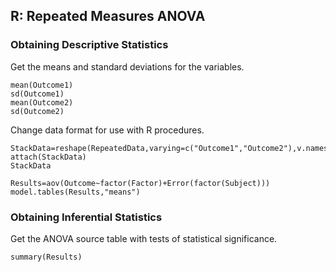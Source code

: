 
## R: Repeated Measures ANOVA

### Obtaining Descriptive Statistics

Get the means and standard deviations for the variables.

```{r}
mean(Outcome1)
sd(Outcome1)
mean(Outcome2)
sd(Outcome2)
```

Change data format for use with R procedures.

```{r}
StackData=reshape(RepeatedData,varying=c("Outcome1","Outcome2"),v.names="Outcome",timevar="Factor",idvar="Subject",direction="long")
attach(StackData)
StackData
```

```{r}
Results=aov(Outcome~factor(Factor)+Error(factor(Subject)))
model.tables(Results,"means")
```

### Obtaining Inferential Statistics

Get the ANOVA source table with tests of statistical significance.

```{r}
summary(Results)
```
